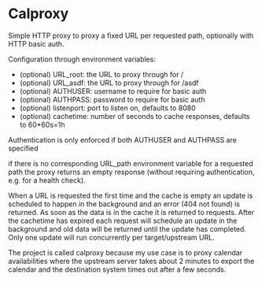 # Calproxy

Simple HTTP proxy to proxy a fixed URL per requested path, optionally with HTTP basic auth.

Configuration through environment variables:
- (optional) URL_root: the URL to proxy through for /
- (optional) URL_asdf: the URL to proxy through for /asdf
- (optional) AUTHUSER: username to require for basic auth
- (optional) AUTHPASS: password to require for basic auth
- (optional) listenport: port to listen on, defaults to 8080
- (optional) cachetime: number of seconds to cache responses, defaults to 60*60s=1h

Authentication is only enforced if both AUTHUSER and AUTHPASS are specified

if there is no corresponding URL_path environment variable for a requested path the proxy returns an empty response (without requiring authentication, e.g. for a health check).

When a URL is requested the first time and the cache is empty an update is scheduled to happen in the background and an error (404 not found) is returned. As soon as the data is in the cache it is returned to requests. After the cachetime has expired each request will schedule an update in the background and old data will be returned until the update has completed. Only one update will run concurrently per target/upstream URL.

The project is called calproxy because my use case is to proxy calendar availabilities where the upstream server takes about 2 minutes to export the calendar and the destination system times out after a few seconds.
